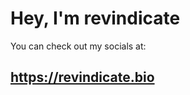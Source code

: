 # Hey, I'm revindicate

You can check out my socials at:

https://revindicate.bio
-----------------------

